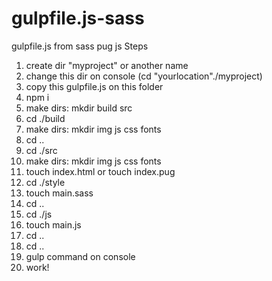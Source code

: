 # gulpfile.js-sass
gulpfile.js from sass pug js
Steps
1. create dir "myproject" or another name
2. change this dir on console (cd "yourlocation"./myproject)
3. copy this gulpfile.js on this folder
4. npm i 
5. make dirs: mkdir build src
6. cd ./build
7. make dirs: mkdir img js css fonts
8. cd ..
9. cd ./src
10. make dirs: mkdir img js css fonts
11. touch index.html or touch index.pug 
12. cd ./style
13. touch main.sass
14. cd ..
15. cd ./js
16. touch main.js
17. cd ..
18. cd ..
19. gulp command on console
20. work!
